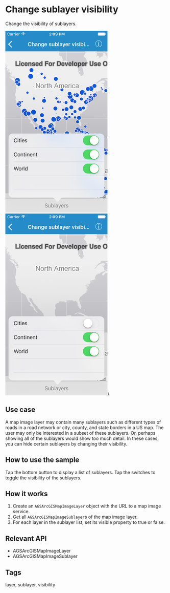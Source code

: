 # Change sublayer visibility

Change the visibility of sublayers.

![All sublayers visible](change-sublayer-visibility-1.png)
![Cities sublayer hidden](change-sublayer-visibility-2.png))

## Use case

A map image layer may contain many sublayers such as different types of roads in a road network or city, county, and state borders in a US map. The user may only be interested in a subset of these sublayers. Or, perhaps showing all of the sublayers would show too much detail. In these cases, you can hide certain sublayers by changing their visibility.

## How to use the sample

Tap the bottom button to display a list of sublayers. Tap the switches to toggle the visibility of the sublayers.

## How it works

1. Create an `AGSArcGISMapImageLayer` object with the URL to a map image service.
2. Get all `AGSArcGISMapImageSublayer`s of the map image layer.
3. For each layer in the sublayer list, set its visible property to true or false.

## Relevant API

* AGSArcGISMapImageLayer
* AGSArcGISMapImageSublayer

## Tags

layer, sublayer, visibility
